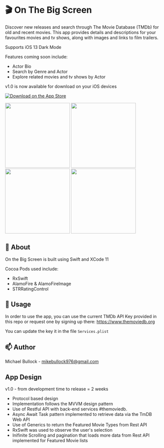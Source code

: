 # 
# 🎬 On The Big Screen

Discover new releases and search through The Movie Database (TMDb) for old and recent movies. This app provides details and descriptions for your favourites movies and tv shows, along with images and links to film trailers.

Supports iOS 13 Dark Mode

Features coming soon include:
- Actor Bio
- Search by Genre and Actor
- Explore related movies and tv shows by Actor

v1.0 is now available for download on your iOS devices 


[![Download on the App Store](http://linkmaker.itunes.apple.com/assets/shared/badges/en-gb/appstore-lrg.svg)](https://apps.apple.com/us/app/on-the-big-screen/id1512929950?ls=1)


<p>
  <img src="https://user-images.githubusercontent.com/63581689/81798327-d0495d00-9507-11ea-9cd0-e3fc1c0f86fe.png" width="210">
  
  <img src="https://user-images.githubusercontent.com/63581689/81798363-dd664c00-9507-11ea-89cd-f780b264124b.png" width="210">

  <img src="https://user-images.githubusercontent.com/63581689/81798412-ece59500-9507-11ea-824a-a22a856f7b71.png" width="210">

  <img src="https://user-images.githubusercontent.com/63581689/81798450-f7079380-9507-11ea-9961-9daa0f6b30c8.png" width="210">
</p>

## 🔎 About

On the Big Screen is built using Swift and XCode 11

Cocoa Pods used include:

- RxSwift
- AlamoFire & AlamoFireImage
- STRRatingControl

## 🔧 Usage

In order to use the app, you can use the current TMDb API Key provided in this repo or request one by signing up there:
https://www.themoviedb.org

You can update the key it in the file `Services.plist`

## 📫 Author

Michael Bullock - <mikebullock976@gmail.com>


## App Design

v1.0 - from development time to release = 2 weeks

- Protocol based design 
- Implementation follows the MVVM design pattern
- Use of Restful API with back-end services #themoviedb.
- Async Await Task pattern implemented to retrieve data via the TmDB Web API
- Use of Generics to return the Featured Movie Types from Rest API
- RxSwift was used to observe the user's selection
- Inifinite Scrolling and pagination that loads more data from Rest API implemented for Featured Movie lists


